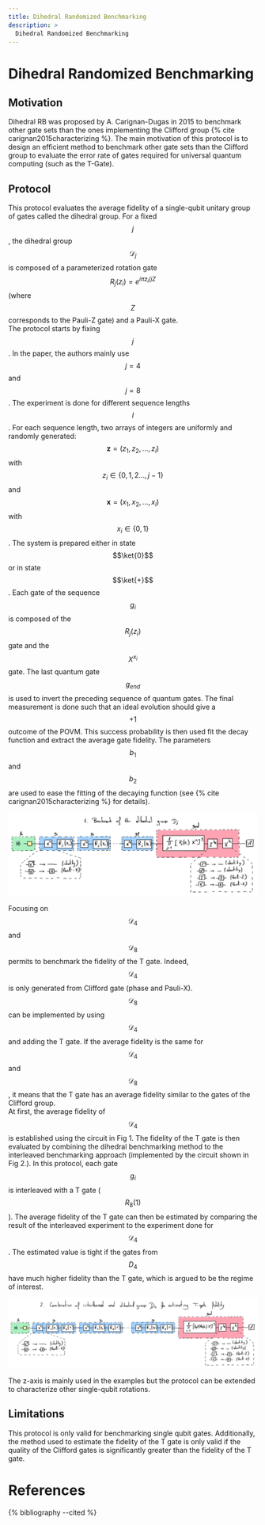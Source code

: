 ```yaml
---
title: Dihedral Randomized Benchmarking
description: >
  Dihedral Randomized Benchmarking
---
```


# Dihedral Randomized Benchmarking

## Motivation

Dihedral RB was proposed by A. Carignan-Dugas in 2015 to benchmark other gate sets than the ones implementing the Clifford group {% cite carignan2015characterizing %}. The main motivation of this protocol is to design an efficient method to benchmark other gate sets than the Clifford group to evaluate the error rate of gates required for universal quantum computing (such as the T-Gate). 

## Protocol

This protocol evaluates the average fidelity of a single-qubit unitary group of gates called the dihedral group. For a fixed $$j$$, the dihedral group $$\mathcal{D}_j$$ is composed of a parameterized rotation gate $$R_j(z_i) = e^{i \pi z_i/j Z}$$ (where $$Z$$ corresponds to the Pauli-Z gate) and a Pauli-X gate.  
The protocol starts by fixing $$j$$. In the paper, the authors mainly use $$j=4$$ and $$j=8$$. The experiment is done for different sequence lengths $$l$$. For each sequence length, two arrays of integers are uniformly and randomly generated: $$\mathbf{z} = (z_1, z_2, ..., z_l)$$ with $$z_i \in \{0, 1, 2 ..., j-1\}$$ and $$\mathbf{x} = (x_1, x_2, ..., x_l)$$ with $$x_i \in \{0, 1\}$$. The system is prepared either in state $$\ket{0}$$ or in state $$\ket{+}$$. Each gate of the sequence $$g_i$$ is composed of the $$R_j(z_i)$$ gate and the $$X^{x_i}$$ gate. The last quantum gate $$g_{end}$$ is used to invert the preceding sequence of quantum gates. The final measurement is done such that an ideal evolution should give a $$+1$$ outcome of the POVM. This success probability is then used fit the decay function and extract the average gate fidelity. The parameters $$b_1$$ and $$b_2$$ are used to ease the fitting of the decaying function (see {% cite carignan2015characterizing %} for details).

<div class="center">
  <img src="/img/system-level-benchmark/randomized/RB-dihedral-1.png" class="img-large" alt="Quantum circuit associated to the multi-qubits clifford randomized benchmarking protocol"/>
</div>

Focusing on $$\mathcal{D}_4$$ and $$\mathcal{D}_8$$ permits to benchmark the fidelity of the T gate. Indeed, $$\mathcal{D}_4$$ is only generated from Clifford gate (phase and Pauli-X). $$\mathcal{D}_8$$ can be implemented by using $$\mathcal{D}_4$$ and adding the T gate. If the average fidelity is the same for $$\mathcal{D}_4$$ and $$\mathcal{D}_8$$, it means that the T gate has an average fidelity similar to the gates of the Clifford group.  
At first, the average fidelity of $$\mathcal{D}_4$$ is established using the circuit in Fig 1. The fidelity of the T gate is then evaluated by combining the dihedral benchmarking method to the interleaved benchmarking approach (implemented by the circuit shown in Fig 2.). In this protocol, each gate $$g_i$$ is interleaved with a T gate ($$R_8(1)$$). The average fidelity of the T gate can then be estimated by comparing the result of the interleaved experiment to the experiment done for $$\mathcal{D}_4$$. The estimated value is tight if the gates from $$D_4$$ have much higher fidelity than the T gate, which is argued to be the regime of interest.

<div class="center">
  <img src="/img/system-level-benchmark/randomized/RB-dihedral-2.png" class="img-large" alt="Quantum circuit associated to the multi-qubits clifford randomized benchmarking protocol"/>
</div>

The z-axis is mainly used in the examples but the protocol can be extended to characterize other single-qubit rotations.

## Limitations
 
This protocol is only valid for benchmarking single qubit gates. Additionally, the method used to estimate the fidelity of the T gate is only valid if the quality of the Clifford gates is significantly greater than the fidelity of the T gate.

# References

{% bibliography --cited %}
